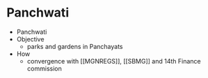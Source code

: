 # Panchwati
* Panchwati
* Objective
	* parks and gardens in Panchayats
* How
	* convergence with [[MGNREGS]], [[SBMG]] and 14th Finance commission